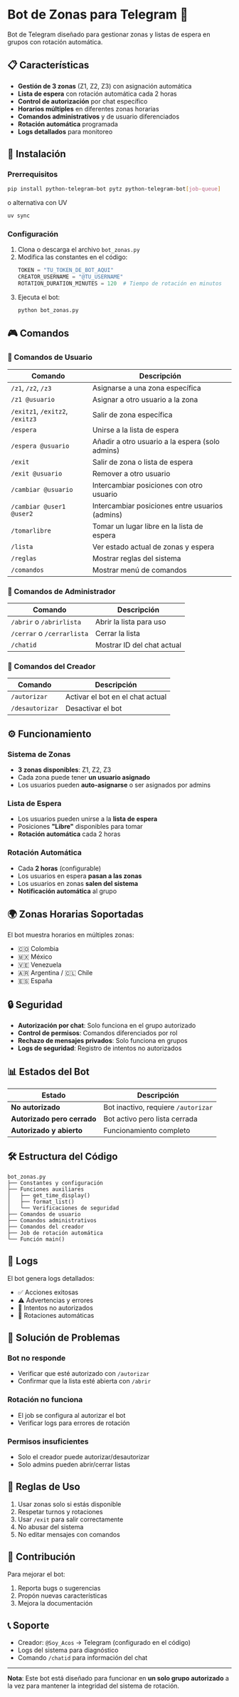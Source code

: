 # Bot de Zonas para Telegram 🤖

Bot de Telegram diseñado para gestionar zonas y listas de espera en grupos con rotación automática.

## 📋 Características

- **Gestión de 3 zonas** (Z1, Z2, Z3) con asignación automática
- **Lista de espera** con rotación automática cada 2 horas
- **Control de autorización** por chat específico
- **Horarios múltiples** en diferentes zonas horarias
- **Comandos administrativos** y de usuario diferenciados
- **Rotación automática** programada
- **Logs detallados** para monitoreo

## 🚀 Instalación

### Prerrequisitos

```bash
pip install python-telegram-bot pytz python-telegram-bot[job-queue]
```

o alternativa con UV

```bash
uv sync
```

### Configuración

1. Clona o descarga el archivo `bot_zonas.py`
2. Modifica las constantes en el código:
   ```python
   TOKEN = "TU_TOKEN_DE_BOT_AQUI"
   CREATOR_USERNAME = "@TU_USERNAME"
   ROTATION_DURATION_MINUTES = 120  # Tiempo de rotación en minutos
   ```
3. Ejecuta el bot:
   ```bash
   python bot_zonas.py
   ```

## 🎮 Comandos

### 👤 Comandos de Usuario

| Comando | Descripción |
|---------|-------------|
| `/z1`, `/z2`, `/z3` | Asignarse a una zona específica |
| `/z1 @usuario` | Asignar a otro usuario a la zona |
| `/exitz1`, `/exitz2`, `/exitz3` | Salir de zona específica |
| `/espera` | Unirse a la lista de espera |
| `/espera @usuario` | Añadir a otro usuario a la espera (solo admins) |
| `/exit` | Salir de zona o lista de espera |
| `/exit @usuario` | Remover a otro usuario |
| `/cambiar @usuario` | Intercambiar posiciones con otro usuario |
| `/cambiar @user1 @user2` | Intercambiar posiciones entre usuarios (admins) |
| `/tomarlibre` | Tomar un lugar libre en la lista de espera |
| `/lista` | Ver estado actual de zonas y espera |
| `/reglas` | Mostrar reglas del sistema |
| `/comandos` | Mostrar menú de comandos |

### 👥 Comandos de Administrador

| Comando | Descripción |
|---------|-------------|
| `/abrir` o `/abrirlista` | Abrir la lista para uso |
| `/cerrar` o `/cerrarlista` | Cerrar la lista |
| `/chatid` | Mostrar ID del chat actual |

### 👑 Comandos del Creador

| Comando | Descripción |
|---------|-------------|
| `/autorizar` | Activar el bot en el chat actual |
| `/desautorizar` | Desactivar el bot |

## ⚙️ Funcionamiento

### Sistema de Zonas
- **3 zonas disponibles**: Z1, Z2, Z3
- Cada zona puede tener **un usuario asignado**
- Los usuarios pueden **auto-asignarse** o ser asignados por admins

### Lista de Espera
- Los usuarios pueden unirse a la **lista de espera**
- Posiciones **"Libre"** disponibles para tomar
- **Rotación automática** cada 2 horas

### Rotación Automática
- Cada **2 horas** (configurable)
- Los usuarios en espera **pasan a las zonas**
- Los usuarios en zonas **salen del sistema**
- **Notificación automática** al grupo

## 🌍 Zonas Horarias Soportadas

El bot muestra horarios en múltiples zonas:
- 🇨🇴 Colombia
- 🇲🇽 México  
- 🇻🇪 Venezuela
- 🇦🇷 Argentina / 🇨🇱 Chile
- 🇪🇸 España

## 🔒 Seguridad

- **Autorización por chat**: Solo funciona en el grupo autorizado
- **Control de permisos**: Comandos diferenciados por rol
- **Rechazo de mensajes privados**: Solo funciona en grupos
- **Logs de seguridad**: Registro de intentos no autorizados

## 📊 Estados del Bot

| Estado | Descripción |
|--------|-------------|
| **No autorizado** | Bot inactivo, requiere `/autorizar` |
| **Autorizado pero cerrado** | Bot activo pero lista cerrada |  
| **Autorizado y abierto** | Funcionamiento completo |

## 🛠️ Estructura del Código

```
bot_zonas.py
├── Constantes y configuración
├── Funciones auxiliares
│   ├── get_time_display()
│   ├── format_list()
│   └── Verificaciones de seguridad
├── Comandos de usuario
├── Comandos administrativos  
├── Comandos del creador
├── Job de rotación automática
└── Función main()
```

## 📝 Logs

El bot genera logs detallados:
- ✅ Acciones exitosas
- ⚠️ Advertencias y errores
- 🚫 Intentos no autorizados
- 🔄 Rotaciones automáticas

## 🐛 Solución de Problemas

### Bot no responde
- Verificar que esté autorizado con `/autorizar`
- Confirmar que la lista esté abierta con `/abrir`

### Rotación no funciona  
- El job se configura al autorizar el bot
- Verificar logs para errores de rotación

### Permisos insuficientes
- Solo el creador puede autorizar/desautorizar
- Solo admins pueden abrir/cerrar listas

## 📄 Reglas de Uso

1. Usar zonas solo si estás disponible
2. Respetar turnos y rotaciones  
3. Usar `/exit` para salir correctamente
4. No abusar del sistema
5. No editar mensajes con comandos

## 🤝 Contribución

Para mejorar el bot:
1. Reporta bugs o sugerencias
2. Propón nuevas características
3. Mejora la documentación

## 📞 Soporte

- Creador: `@Soy_Acos` -> Telegram (configurado en el código)
- Logs del sistema para diagnóstico
- Comando `/chatid` para información del chat

---

**Nota**: Este bot está diseñado para funcionar en **un solo grupo autorizado** a la vez para mantener la integridad del sistema de rotación.